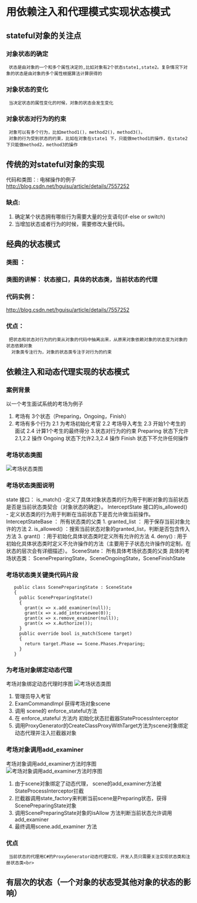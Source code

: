 ﻿# 用依赖注入和代理模式实现状态模式
## stateful对象的关注点
   ### 对象状态的确定
     状态是由对象的一个和多个属性决定的,比如对象有2个状态state1,state2。复杂情况下对象的状态是由对象的多个属性根据算法计算获得的
   ### 对象状态的变化
     当决定状态的属性变化的时候，对象的状态会发生变化
   ### 对象状态对行为的约束  
     对象可以有多个行为，比如method1()，method2()，method3()。
     对象的行为受到状态的约束，比如在对象在state1 下，只能做method1的操作，在state2下只能做method2，method3的操作
## 传统的对stateful对象的实现
  代码和类图：: 电梯操作的例子  http://blog.csdn.net/hguisu/article/details/7557252<br>
  ### 缺点: 
   1. 确定某个状态拥有哪些行为需要大量的分支语句(if-else or switch)
   2. 当增加状态或者行为的时候，需要修改大量代码。
  
## 经典的状态模式
   ### 类图 ： <br>
   ### 类图的讲解： 状态接口，具体的状态类，当前状态的代理<br>
   ### 代码实例：<br>
   http://blog.csdn.net/hguisu/article/details/7557252<br>
   ### 优点：
     把状态和状态对行为的约束从对象的代码中抽离出来，从原来对象依赖对象的状态变为对象的状态依赖对象
      对象类专注行为，对象的状态类专注于对行为的约束

   
## 依赖注入和动态代理实现的状态模式
   ### 案例背景
   以一个考生面试系统的考场为例子
   1. 考场有 3个状态（Preparing，Ongoing，Finish）
   2. 考场有多个行为
     2.1 为考场初始化考官
     2.2 考场导入考生
     2.3 开始1个考生的面试
     2.4 计算1个考生的最终得分
   3.状态对行为的约束
    Preparing 状态下允许 2.1,2.2 操作
    Ongoing 状态下允许2.3,2.4 操作
    Finish 状态下不允许任何操作
   ### 考场状态类图
   ![考场状态类图](http://imgur.com/wHcQd7h.jpg)
   ### 考场状态类图说明
   state 接口： is_match()  -定义了具体对象状态类的行为用于判断对象的当前状态是否是当前状态类契合（对象状态的确定）。
   InterceptState 接口的is_allowed()  - 定义状态类的行为用于判断在当前状态下是否允许做当前操作。
   InterceptStateBase ： 所有状态类的父类
    1. granted_list ： 用于保存当前对象允许的方法
    2. is_allowed() ：搜索当前状态对象的granted_list，判断是否包含传入方法
    3. grant() ：用于初始化具体状态类时定义所有允许的方法
    4. deny()  :  用于初始化具体状态类时定义不允许操作的方法（主要用于子状态允许操作的定制，在状态的层次会有详细描述）。
   SceneState： 所有具体考场状态类的父类
   具体的考场状态类： ScenePreparingState，SceneOngoingState，SceneFinishState
   ### 考场状态类关键类代码片段
```
   public class ScenePreparingState : SceneState
   {
     public ScenePreparingState()
     {
       grant(x => x.add_examiner(null));
       grant(x => x.add_interviewee(0));
       grant(x => x.remove_examiner(null));
       grant(x => x.Authorize());
     }
     public override bool is_match(Scene target)
     {
       return target.Phase == Scene.Phases.Preparing;
     }
   }

```

   ### 为考场对象绑定动态代理
   考场对象绑定动态代理时序图
   ![考场状态类图](http://imgur.com/Fi27zJi.jpg)
   1. 管理员导入考官
   2. ExamCommandImpl 获得考场对象scene
   3. 调用 scene的 enforce_stateful方法
   4. 在 enforce_stateful 方法内 初始化状态拦截器StateProcessInterceptor
   5. 调用ProxyGenerator的CreateClassProxyWithTarget方法为scene对象绑定动态代理并注入拦截器对象

   ### 考场对象调用add_examiner
   考场对象调用add_examiner方法时序图
   ![考场对象调用add_examiner方法时序图](http://imgur.com/ki4hQiw.jpg)
   1. 由于scene对象绑定了动态代理， scene的add_examiner方法被StateProcessInterceptor拦截
   2. 拦截器调用state_factory来判断当前scene是Preparing状态，获得ScenePreparingState对象
   3. 调用ScenePreparingState对象的isAllow 方法判断当前状态允许调用 add_examiner
   4. 最终调用scene.add_examiner 方法

   ### 优点
     当前状态的代理用C#的ProxyGenerator动态代理实现，开发人员只需要关注实现状态类和注册状态类<br>
   
   
## 有层次的状态（一个对象的状态受其他对象的状态的影响）

